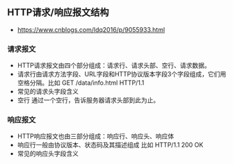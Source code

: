## HTTP请求/响应报文结构
- https://www.cnblogs.com/ldq2016/p/9055933.html

### 请求报文
- HTTP请求报文由四个部分组成：请求行、请求头部、空行、请求数据。
- 请求行由请求方法字段、URL字段和HTTP协议版本字段3个字段组成，它们用空格分隔。比如 GET /data/info.html HTTP/1.1
- 常见的请求头字段含义
- 空行 通过一个空行，告诉服务器请求头部到此为止。



### 响应报文
- HTTP响应报文也由三部分组成：响应行、响应头、响应体
- 响应行一般由协议版本、状态码及其描述组成 比如 HTTP/1.1 200 OK
- 常见的响应头字段含义